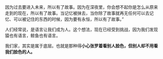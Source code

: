 
因为过去要进入未来，所以有了故事。因为在深夜里，你会想不起你是怎么从原来走到的现在，所以有了故事。当记忆被抹去，当你除了故事就再无任何可以去记忆、可以被记住的东西的时候，因为要有永恒，所以有了故事。”  

人们经常说，是语言让我们成为人。这个想法，现在已经受到挑战，因为我们发现猿也有语言，鲸鱼也有语言。  

我们家，其实是属于底层。也就是那种得**小心张罗着看别人脸色，但别人却不用看我们脸色的人。**






